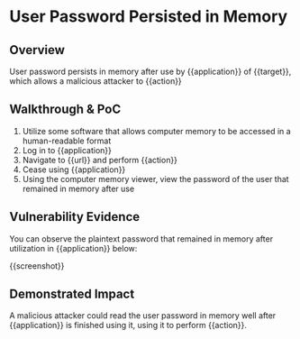# User Password Persisted in Memory
## Overview
<!--
Provide a 1-2 sentence description - see http://cveproject.github.io/docs/content/key-details-phrasing.pdf for tips

This format is a good guide:
[VULNTYPE] in [COMPONENT] in [APPLICATION] allows [ATTACKER] to [IMPACT] via [VECTOR]


-->
User password persists in memory after use by {{application}} of {{target}}, which allows a malicious attacker to {{action}}

## Walkthrough & PoC      
<!--
Provide a step-by-step walkthrough on how to access the vulnerable injection point, and how to exploit the vulnerability.
Adding a dot-pointed walkthrough with relevant screenshots will speed triage time and result in faster rewards!

Example:

1. Login to in-scope asset at <www.inscope.com/login>
1. Browse to account page
1. Modify ID token to add single quote
1. View error which states 'SQL Syntax Error'
1. Replace ID value with `1' waitfor delay '00:00:10'; `
-->

1. Utilize some software that allows computer memory to be accessed in a human-readable format
1. Log in to {{application}}
1. Navigate to {{url}} and perform {{action}}
1. Cease using {{application}}
1. Using the computer memory viewer, view the password of the user that remained in memory after use


## Vulnerability Evidence
<!--
Your submission MUST include evidence of the vulnerability and not be theoretical in nature.

For a user password that remained in memory, please include a screenshot or video that demonstrates that the user password is kept in memory after the application has ceased utilizing it.
-->

You can observe the plaintext password that remained in memory after utilization in {{application}} below:

{{screenshot}}

## Demonstrated Impact
<!--
Attempt to abuse the user password in memory further by attempting to use the password to perform additional actions (such as an account takeover). If this is possible, provide a full proof-of-concept here.
-->

A malicious attacker could read the user password in memory well after {{application}} is finished using it, using it to perform {{action}}.

